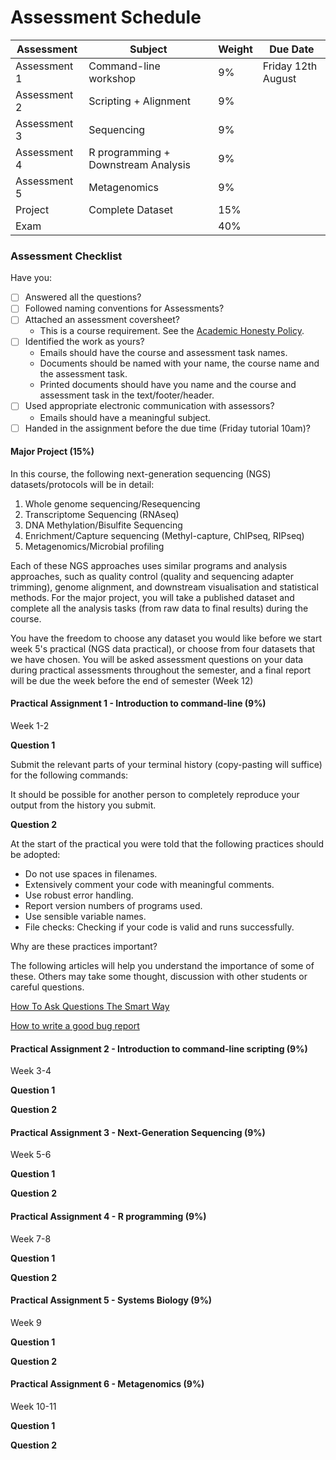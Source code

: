 # Assessment Schedule


| **Assessment** | **Subject** | **Weight** | **Due Date** | 
|----------------|-------------|------------|--------------|
| Assessment 1 | Command-line workshop | 9% | Friday 12th August |
| Assessment 2 | Scripting + Alignment | 9% |  |
| Assessment 3 | Sequencing | 9% |  |
| Assessment 4 | R programming + Downstream Analysis | 9% |  |
| Assessment 5 | Metagenomics | 9% |  | 
| Project | Complete Dataset | 15% |  |
| Exam | | 40% | | 

### Assessment Checklist

Have you:

- [ ] Answered all the questions?
- [ ] Followed naming conventions for Assessments?
- [ ] Attached an assessment coversheet?
	- This is a course requirement. See the [Academic Honesty Policy](http://www.adelaide.edu.au/policies/230/).
- [ ] Identified the work as yours?
	- Emails should have the course and assessment task names.
	- Documents should be named with your name, the course name and the assessment task.
	- Printed documents should have you name and the course and assessment task in the text/footer/header.
- [ ] Used appropriate electronic communication with assessors?
	- Emails should have a meaningful subject.
- [ ] Handed in the assignment before the due time (Friday tutorial 10am)?
	
#### Major Project (15%)

In this course, the following next-generation sequencing (NGS) datasets/protocols will be in detail:

1. Whole genome sequencing/Resequencing  
2. Transcriptome Sequencing (RNAseq)
3. DNA Methylation/Bisulfite Sequencing
4. Enrichment/Capture sequencing (Methyl-capture, ChIPseq, RIPseq)
5. Metagenomics/Microbial profiling

Each of these NGS approaches uses similar programs and analysis approaches, such as quality control (quality and sequencing adapter trimming), genome alignment, and downstream visualisation and statistical methods. For the major project, you will take a published dataset and complete all the analysis tasks (from raw data to final results) during the course. 

You have the freedom to choose any dataset you would like before we start week 5's practical (NGS data practical), or choose from four datasets that we have chosen. You will be asked assessment questions on your data during practical assessments throughout the semester, and a final report will be due the week before the end of semester (Week 12)


#### Practical Assignment 1 - Introduction to command-line (9%)

Week 1-2

__Question 1__

Submit the relevant parts of your terminal history (copy-pasting will suffice) for the following commands:

It should be possible for another person to completely reproduce your output from the history you submit.

__Question 2__

At the start of the practical you were told that the following practices should be adopted:
- Do not use spaces in filenames.
- Extensively comment your code with meaningful comments.
- Use robust error handling.
- Report version numbers of programs used.
- Use sensible variable names.
- File checks: Checking if your code is valid and runs successfully.
	
Why are these practices important?

The following articles will help you understand the importance of some of these.
Others may take some thought, discussion with other students or careful questions.

[How To Ask Questions The Smart Way](http://www.catb.org/esr/faqs/smart-questions.html)

[How to write a good bug report](https://musescore.org/en/developers-handbook/how-write-good-bug-report-step-step-instructions)

#### Practical Assignment 2 - Introduction to command-line scripting (9%)

Week 3-4

__Question 1__



__Question 2__


#### Practical Assignment 3 - Next-Generation Sequencing (9%)

Week 5-6

__Question 1__



__Question 2__


#### Practical Assignment 4 - R programming (9%)

Week 7-8

__Question 1__



__Question 2__


#### Practical Assignment 5 - Systems Biology (9%)

Week 9

__Question 1__



__Question 2__


#### Practical Assignment 6 - Metagenomics (9%)

Week 10-11

__Question 1__



__Question 2__
